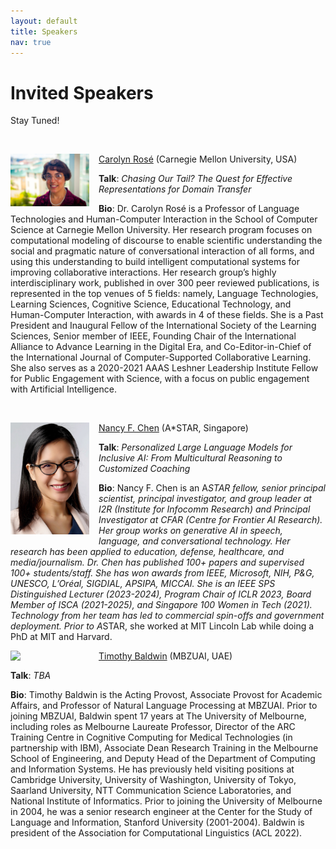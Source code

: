 ```yaml
---
layout: default
title: Speakers
nav: true
---
```


# Invited Speakers
Stay Tuned!

<br>

<!-- # Speaker Details

TBD -->

<a name="carolyn_rose"></a>
<img align="left" src="images/Carolyn1.jpg" width="25%" style="margin: 0px 15px 5px 0px;"> [Carolyn Rosé](https://www.cs.cmu.edu/~cprose/)  (Carnegie Mellon University, USA)

**Talk**: _Chasing Our Tail? The Quest for Effective Representations for Domain Transfer_

**Bio**: Dr. Carolyn Rosé is a Professor of Language Technologies and Human-Computer Interaction in the School of Computer Science at Carnegie Mellon University.  Her research program focuses on computational modeling of discourse to enable scientific understanding the social and pragmatic nature of conversational interaction of all forms, and using this understanding to build intelligent computational systems for improving collaborative interactions. Her research group’s highly interdisciplinary work, published in over 300 peer reviewed publications, is represented in the top venues of 5 fields: namely, Language Technologies, Learning Sciences, Cognitive Science, Educational Technology, and Human-Computer Interaction, with awards in 4 of these fields.  She is a Past President and Inaugural Fellow of the International Society of the Learning Sciences, Senior member of IEEE, Founding Chair of the International Alliance to Advance Learning in the Digital Era, and Co-Editor-in-Chief of the International Journal of Computer-Supported Collaborative Learning. She also serves as a 2020-2021 AAAS Leshner Leadership Institute Fellow for Public Engagement with Science, with a focus on public engagement with Artificial Intelligence.

<br>

<a name="nancy_chen"></a>
<img align="left" src="images/nancy.jpg" width="25%" style="margin: 0px 15px 5px 0px;"> [Nancy F. Chen](http://alum.mit.edu/www/nancychen) (A*STAR, Singapore)

**Talk**: _Personalized Large Language Models for Inclusive AI: From Multicultural Reasoning to Customized Coaching_

**Bio**: Nancy F. Chen is an A*STAR fellow, senior principal scientist, principal investigator, and group leader at I2R (Institute for Infocomm Research) and Principal Investigator at CFAR (Centre for Frontier AI Research). Her group works on generative AI in speech, language, and conversational technology. Her research has been applied to education, defense, healthcare, and media/journalism. Dr. Chen has published 100+ papers and supervised 100+ students/staff. She has won awards from IEEE, Microsoft, NIH, P&G, UNESCO, L’Oréal, SIGDIAL, APSIPA, MICCAI. She is an IEEE SPS Distinguished Lecturer (2023-2024), Program Chair of ICLR 2023, Board Member of ISCA (2021-2025), and Singapore 100 Women in Tech (2021). Technology from her team has led to commercial spin-offs and government deployment. Prior to A*STAR, she worked at MIT Lincoln Lab while doing a PhD at MIT and Harvard.
<br>

<a name="tim_baldwin"></a>
<img align="left" src="images/tim_baldwin.jpg" width="25%" style="margin: 0px 15px 5px 0px;"> [Timothy Baldwin](https://mbzuai.ac.ae/study/faculty/timothy-baldwin/) (MBZUAI, UAE)

**Talk**: _TBA_

**Bio**: Timothy Baldwin is the Acting Provost, Associate Provost for Academic Affairs, and Professor of Natural Language Processing at MBZUAI. Prior to joining MBZUAI, Baldwin spent 17 years at The University of Melbourne, including roles as Melbourne Laureate Professor, Director of the ARC Training Centre in Cognitive Computing for Medical Technologies (in partnership with IBM), Associate Dean Research Training in the Melbourne School of Engineering, and Deputy Head of the Department of Computing and Information Systems. He has previously held visiting positions at Cambridge University, University of Washington, University of Tokyo, Saarland University, NTT Communication Science Laboratories, and National Institute of Informatics. Prior to joining the University of Melbourne in 2004, he was a senior research engineer at the Center for the Study of Language and Information, Stanford University (2001-2004). Baldwin is president of the Association for Computational Linguistics (ACL 2022).
